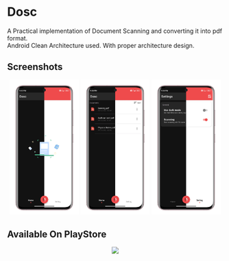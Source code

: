 # Dosc

A Practical implementation of Document Scanning and converting it into pdf format.<br>
Android Clean Architecture used. With proper architecture design.

Screenshots
-----------------
<p align="center">
    <img src="/assets/home_empty.png" width="32%"/>
    <img src="/assets/home_list.png" width="32%"/>
    <img src="/assets/settings.png" width="32%"/>
</p>

## Available On PlayStore

<p align="center">
    <a href="https://play.google.com/store/apps/details?id=com.r.dosc"><img src="https://cdn.rawgit.com/steverichey/google-play-badge-svg/master/img/en_get.svg" width="50%"></a>
</p>